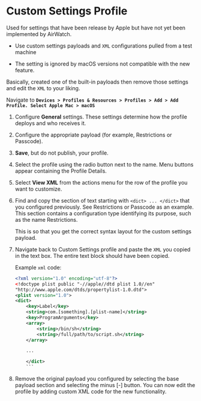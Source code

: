 # Custom Settings Profile

Used for settings that have been release by Apple but have not yet been
implemented by AirWatch.

-   Use custom settings payloads and `XML` configurations pulled from a test
    machine

-   The setting is ignored by macOS versions not compatible with the new
    feature. 

Basically, created one of the built-in payloads then remove those settings
and edit the `XML` to your liking.

Navigate to **`Devices > Profiles & Resources > Profiles > Add > Add Profile.
Select Apple Mac > macOS`**

1.  Configure **General** settings. These settings determine 
    how the profile deploys and who receives it.

2.  Configure the appropriate payload (for example, Restrictions or Passcode).

3.  **Save**, but do not publish, your profile.

4.  Select the profile using the radio button next to the name. Menu buttons
    appear containing the Profile Details.

5.  Select **View XML** from the actions menu for the row of the profile you want to
    customize.

6.  Find and copy the section of text starting with `<dict> ... </dict>` that you
    configured previously. See Restrictions or Passcode as an example. This section
    contains a configuration type identifying its purpose, such as the name Restrictions.

    This is so that you get the correct syntax layout for the custom settings
    payload.

7.  Navigate back to Custom Settings profile and paste the `XML` you copied in the
    text box. The entire text block should have been copied.

    Example `xml` code:   
    ```xml
    <?xml version="1.0" encoding="utf-8"?>  
    <!doctype plist public "-//apple//dtd plist 1.0//en" 
    "http://www.apple.com/dtds/propertylist-1.0.dtd">
    <plist version="1.0">
    <dict>
        <key>Label</key>
        <string>com.[something].[plist-name]</string>
        <key>ProgramArguments</key>
        <array>
            <string>/bin/sh</string>
            <string>/full/path/to/script.sh</string>
        </array>

        ...

        </dict>
        ```

8.  Remove the original payload you configured by selecting the base payload
    section and selecting the minus [-] button. You can now edit the profile by adding 
    custom XML code for the new functionality.

